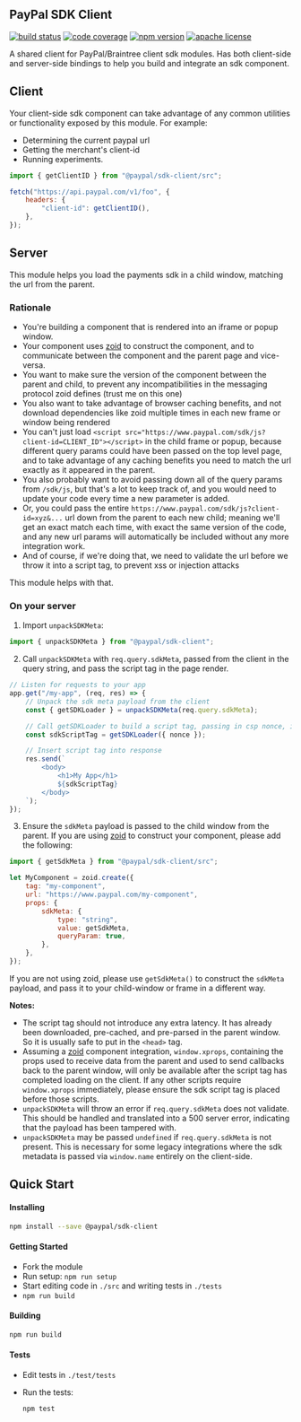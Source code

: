## PayPal SDK Client

[![build status][build-badge]][build]
[![code coverage][coverage-badge]][coverage]
[![npm version][version-badge]][package]
[![apache license][license-badge]][license]

[build-badge]: https://img.shields.io/github/workflow/status/paypal/paypal-sdk-client/build?logo=github&style=flat-square
[build]: https://github.com/paypal/paypal-sdk-client/actions?query=workflow%3Abuild
[coverage-badge]: https://img.shields.io/codecov/c/github/paypal/paypal-sdk-client.svg?style=flat-square
[coverage]: https://codecov.io/github/paypal/paypal-sdk-client/
[version-badge]: https://img.shields.io/npm/v/@paypal/sdk-client.svg?style=flat-square
[package]: https://www.npmjs.com/package/@paypal/sdk-client
[license-badge]: https://img.shields.io/npm/l/@paypal/sdk-client.svg?style=flat-square
[license]: https://github.com/paypal/paypal-sdk-client/blob/main/LICENSE

A shared client for PayPal/Braintree client sdk modules. Has both client-side and server-side bindings to help you build and integrate an sdk component.

## Client

Your client-side sdk component can take advantage of any common utilities or functionality exposed by this module. For example:

- Determining the current paypal url
- Getting the merchant's client-id
- Running experiments.

```javascript
import { getClientID } from "@paypal/sdk-client/src";

fetch("https://api.paypal.com/v1/foo", {
	headers: {
		"client-id": getClientID(),
	},
});
```

## Server

This module helps you load the payments sdk in a child window, matching the url from the parent.

### Rationale

- You're building a component that is rendered into an iframe or popup window.
- Your component uses [zoid](https://github.com/krakenjs/zoid) to construct the component, and to communicate between the component and the parent page and vice-versa.
- You want to make sure the version of the component between the parent and child, to prevent any incompatibilities in the messaging protocol zoid defines (trust me on this one)
- You also want to take advantage of browser caching benefits, and not download dependencies like zoid multiple times in each new frame or window being rendered
- You can't just load `<script src="https://www.paypal.com/sdk/js?client-id=CLIENT_ID"></script>` in the child frame or popup, because different query params could have been passed on the top level page, and to take advantage of any caching benefits you need to match the url exactly as it appeared in the parent.
- You also probably want to avoid passing down all of the query params from `/sdk/js`, but that's a lot to keep track of, and you would need to update your code every time a new parameter is added.
- Or, you could pass the entire `https://www.paypal.com/sdk/js?client-id=xyz&...` url down from the parent to each new child; meaning we'll get an exact match each time, with exact the same version of the code, and any new url params will automatically be included without any more integration work.
- And of course, if we're doing that, we need to validate the url before we throw it into a script tag, to prevent xss or injection attacks

This module helps with that.

### On your server

1. Import `unpackSDKMeta`:

```javascript
import { unpackSDKMeta } from "@paypal/sdk-client";
```

2. Call `unpackSDKMeta` with `req.query.sdkMeta`, passed from the client in the query string, and pass the script tag in the page render.

```javascript
// Listen for requests to your app
app.get("/my-app", (req, res) => {
	// Unpack the sdk meta payload from the client
	const { getSDKLoader } = unpackSDKMeta(req.query.sdkMeta);

	// Call getSDKLoader to build a script tag, passing in csp nonce, if applicable
	const sdkScriptTag = getSDKLoader({ nonce });

	// Insert script tag into response
	res.send(`
        <body>
            <h1>My App</h1>
            ${sdkScriptTag}
        </body>
    `);
});
```

3. Ensure the `sdkMeta` payload is passed to the child window from the parent. If you are using [zoid](https://github.com/krakenjs/zoid) to construct your component, please add the following:

```javascript
import { getSdkMeta } from "@paypal/sdk-client/src";

let MyComponent = zoid.create({
	tag: "my-component",
	url: "https://www.paypal.com/my-component",
	props: {
		sdkMeta: {
			type: "string",
			value: getSdkMeta,
			queryParam: true,
		},
	},
});
```

If you are not using zoid, please use `getSdkMeta()` to construct the `sdkMeta` payload, and pass it to your child-window or frame in a different way.

**Notes:**

- The script tag should not introduce any extra latency. It has already been downloaded, pre-cached, and pre-parsed in the parent window. So it is usually safe to put in the `<head>` tag.
- Assuming a [zoid](https://github.com/krakenjs/zoid) component integration, `window.xprops`, containing the props used to receive data from the parent and used to send callbacks back to the parent window, will only be available after the script tag has completed loading on the client. If any other scripts require `window.xprops` immediately, please ensure the sdk script tag is placed before those scripts.
- `unpackSDKMeta` will throw an error if `req.query.sdkMeta` does not validate. This should be handled and translated into a 500 server error, indicating that the payload has been tampered with.
- `unpackSDKMeta` may be passed `undefined` if `req.query.sdkMeta` is not present. This is necessary for some legacy integrations where the sdk metadata is passed via `window.name` entirely on the client-side.

## Quick Start

#### Installing

```bash
npm install --save @paypal/sdk-client
```

#### Getting Started

- Fork the module
- Run setup: `npm run setup`
- Start editing code in `./src` and writing tests in `./tests`
- `npm run build`

#### Building

```bash
npm run build
```

#### Tests

- Edit tests in `./test/tests`
- Run the tests:

  ```bash
  npm test
  ```
